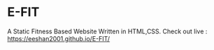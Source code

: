 # E-FIT

A Static Fitness Based Website Written in HTML,CSS.
Check out live : https://eeshan2001.github.io/E-FIT/

 
